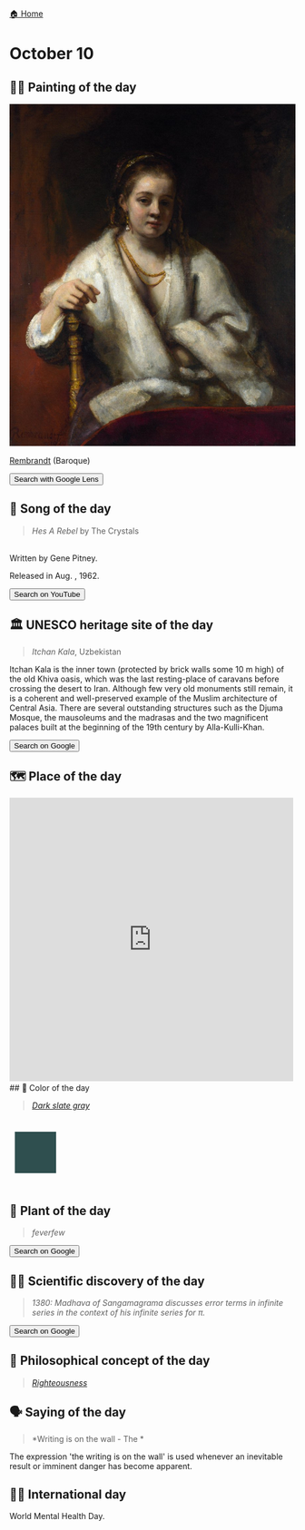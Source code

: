 
[🏠 Home](../../index.md)

# October 10

## 🧑‍🎨 Painting of the day

<img width="600" src="../img/Rembrandt_4.jpg">

[Rembrandt](http://en.wikipedia.org/wiki/Rembrandt) (Baroque)

<button class="btn btn-success"
onclick=" window.open('https://lens.google.com/uploadbyurl?url=https://iretes.github.io/one-a-day/data/img/Rembrandt_4.jpg','_blank')">
Search with Google Lens
</button>

## 🎼 Song of the day

> *Hes A Rebel*
by The Crystals

<br />Written by Gene Pitney.

Released in Aug. , 1962.

<button class="btn btn-success"
onclick=" window.open('http://www.youtube.com/search?q=Hes A Rebel by The Crystals','_blank')">
Search on YouTube
</button>

## 🏛️ UNESCO heritage site of the day

> *Itchan Kala*, Uzbekistan

<p>Itchan Kala is the inner town (protected by brick walls some 10 m high) of the old Khiva oasis, which was the last resting-place of caravans before crossing the desert to Iran. Although few very old monuments still remain, it is a coherent and well-preserved example of the Muslim architecture of Central Asia. There are several outstanding structures such as the Djuma Mosque, the mausoleums and the madrasas and the two magnificent palaces built at the beginning of the 19th century by Alla-Kulli-Khan.</p>

<button class="btn btn-success"
onclick=" window.open('http://www.google.com/search?q=Itchan Kala','_blank')">
Search on Google
</button>

## 🗺️ Place of the day

<iframe
src="https://www.mapcrunch.com"
name="mapcrunch"
width="500"
height="500"
allowTransparency="true"
scrolling="no"
frameborder="0"
>
</iframe>
## 🎨 Color of the day

> *[Dark slate gray](https://en.wikipedia.org/wiki/Slate_gray#Dark_slate_gray)*

<div style="color:#2F4F4F; font-size: 100px;">&#9632;</div>

## 🌿 Plant of the day

> *feverfew*

<button class="btn btn-success"
onclick=" window.open('http://www.google.com/search?q=feverfew','_blank')">
Search on Google
</button>

## 🧑‍🔬 Scientific discovery of the day

> *1380: Madhava of Sangamagrama discusses error terms in infinite series in the context of his infinite series for π.*

<button class="btn btn-success"
onclick=" window.open('http://www.google.com/search?q=1380: Madhava of Sangamagrama discusses error terms in infinite series in the context of his infinite series for π.','_blank')">
Search on Google
</button>

## 💭 Philosophical concept of the day

> *[Righteousness](https://en.wikipedia.org/wiki/Righteousness)*

## 🗣️ Saying of the day

> *Writing is on the wall - The *

The expression 'the writing is on the wall' is used whenever an inevitable result or imminent  danger has become apparent. 

## 🏳️‍🌈 International day

World Mental Health Day.